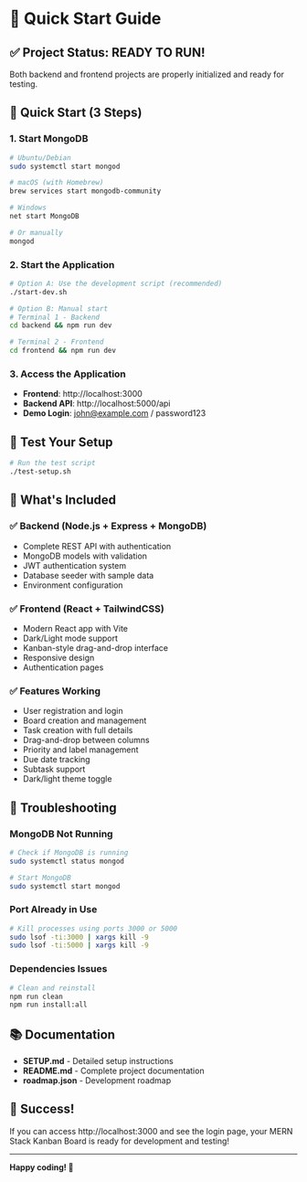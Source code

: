 # 🚀 Quick Start Guide

## ✅ Project Status: READY TO RUN!

Both backend and frontend projects are properly initialized and ready for testing.

## 🎯 Quick Start (3 Steps)

### 1. Start MongoDB
```bash
# Ubuntu/Debian
sudo systemctl start mongod

# macOS (with Homebrew)
brew services start mongodb-community

# Windows
net start MongoDB

# Or manually
mongod
```

### 2. Start the Application
```bash
# Option A: Use the development script (recommended)
./start-dev.sh

# Option B: Manual start
# Terminal 1 - Backend
cd backend && npm run dev

# Terminal 2 - Frontend  
cd frontend && npm run dev
```

### 3. Access the Application
- **Frontend**: http://localhost:3000
- **Backend API**: http://localhost:5000/api
- **Demo Login**: john@example.com / password123

## 🧪 Test Your Setup
```bash
# Run the test script
./test-setup.sh
```

## 📁 What's Included

### ✅ Backend (Node.js + Express + MongoDB)
- Complete REST API with authentication
- MongoDB models with validation
- JWT authentication system
- Database seeder with sample data
- Environment configuration

### ✅ Frontend (React + TailwindCSS)
- Modern React app with Vite
- Dark/Light mode support
- Kanban-style drag-and-drop interface
- Responsive design
- Authentication pages

### ✅ Features Working
- User registration and login
- Board creation and management
- Task creation with full details
- Drag-and-drop between columns
- Priority and label management
- Due date tracking
- Subtask support
- Dark/light theme toggle

## 🔧 Troubleshooting

### MongoDB Not Running
```bash
# Check if MongoDB is running
sudo systemctl status mongod

# Start MongoDB
sudo systemctl start mongod
```

### Port Already in Use
```bash
# Kill processes using ports 3000 or 5000
sudo lsof -ti:3000 | xargs kill -9
sudo lsof -ti:5000 | xargs kill -9
```

### Dependencies Issues
```bash
# Clean and reinstall
npm run clean
npm run install:all
```

## 📚 Documentation

- **SETUP.md** - Detailed setup instructions
- **README.md** - Complete project documentation
- **roadmap.json** - Development roadmap

## 🎉 Success!

If you can access http://localhost:3000 and see the login page, your MERN Stack Kanban Board is ready for development and testing!

---

**Happy coding! 🚀**

